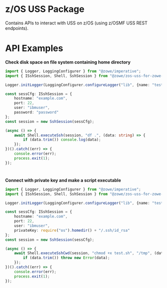 # z/OS USS Package

Contains APIs to interact with USS on z/OS (using z/OSMF USS REST endpoints).

# API Examples

**Check disk space on file system containing home directory**

```typescript
import { Logger, LoggingConfigurer } from "@zowe/imperative";
import { ISshSession, Shell, SshSession } from "@zowe/zos-uss-for-zowe-sdk";

Logger.initLogger(LoggingConfigurer.configureLogger("lib", {name: "test"}));

const sessCfg: ISshSession = {
    hostname: "example.com",
    port: 22,
    user: "ibmuser",
    password: "password"
};
const session = new SshSession(sessCfg);

(async () => {
    await Shell.executeSsh(session, "df .", (data: string) => {
        if (data.trim()) console.log(data);
    });
})().catch((err) => {
    console.error(err);
    process.exit(1);
});
```

#
**Connect with private key and make a script executable**

```typescript
import { Logger, LoggingConfigurer } from "@zowe/imperative";
import { ISshSession, Shell, SshSession } from "@zowe/zos-uss-for-zowe-sdk";

Logger.initLogger(LoggingConfigurer.configureLogger("lib", {name: "test"}));

const sessCfg: ISshSession = {
    hostname: "example.com",
    port: 22,
    user: "ibmuser",
    privateKey: require("os").homedir() + "/.ssh/id_rsa"
};
const session = new SshSession(sessCfg);

(async () => {
    await Shell.executeSshCwd(session, "chmod +x test.sh", "/tmp", (data: string) => {
        if (data.trim()) throw new Error(data);
    });
})().catch((err) => {
    console.error(err);
    process.exit(1);
});
```
